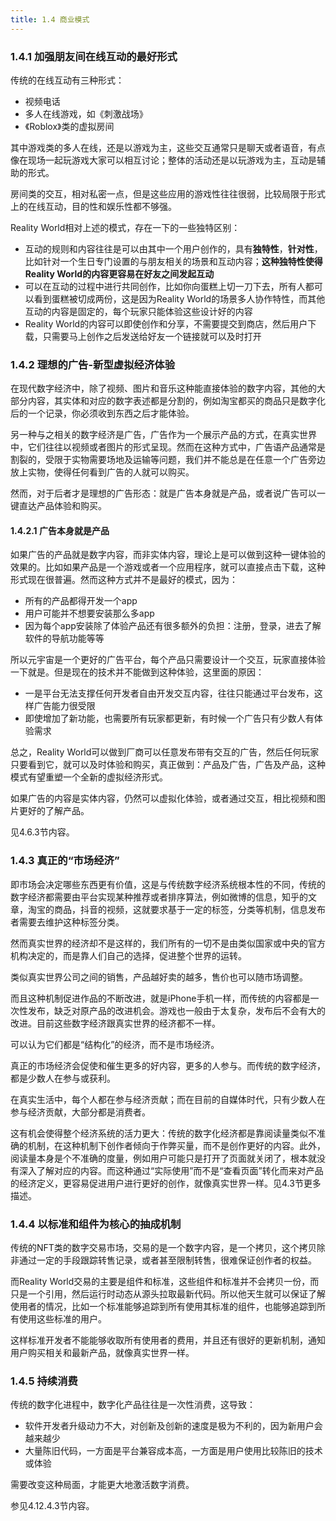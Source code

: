 ```yaml
---
title: 1.4 商业模式
---
```


### 1.4.1 加强朋友间在线互动的最好形式

传统的在线互动有三种形式：

- 视频电话
- 多人在线游戏，如《刺激战场》
- 《Roblox》类的虚拟房间

其中游戏类的多人在线，还是以游戏为主，这些交互通常只是聊天或者语音，有点像在现场一起玩游戏大家可以相互讨论；整体的活动还是以玩游戏为主，互动是辅助的形式。

房间类的交互，相对私密一点，但是这些应用的游戏性往往很弱，比较局限于形式上的在线互动，目的性和娱乐性都不够强。

Reality World相对上述的模式，存在一下的一些独特区别：

- 互动的规则和内容往往是可以由其中一个用户创作的，具有**独特性**，**针对性**，比如针对一个生日专门设置的与朋友相关的场景和互动内容；**这种独特性使得Reality World的内容更容易在好友之间发起互动**
- 可以在互动的过程中进行共同创作，比如你向蛋糕上切一刀下去，所有人都可以看到蛋糕被切成两份，这是因为Reality World的场景多人协作特性，而其他互动的内容是固定的，每个玩家只能体验这些设计好的内容
- Reality World的内容可以即使创作和分享，不需要提交到商店，然后用户下载，只需要马上创作之后发送给好友一个链接就可以及时打开

### 1.4.2 理想的广告-新型虚拟经济体验

在现代数字经济中，除了视频、图片和音乐这种能直接体验的数字内容，其他的大部分内容，其实体和对应的数字表述都是分割的，例如淘宝都买的商品只是数字化后的一个记录，你必须收到东西之后才能体验。

另一种与之相关的数字经济是广告，广告作为一个展示产品的方式，在真实世界中，它们往往以视频或者图片的形式呈现。然而在这种方式中，广告语产品通常是割裂的，受限于实物需要场地及运输等问题，我们并不能总是在任意一个广告旁边放上实物，使得任何看到广告的人就可以购买。

然而，对于后者才是理想的广告形态：就是广告本身就是产品，或者说广告可以一键直达产品体验和购买。

#### 1.4.2.1 广告本身就是产品

如果广告的产品就是数字内容，而非实体内容，理论上是可以做到这种一键体验的效果的。比如如果产品是一个游戏或者一个应用程序，就可以直接点击下载，这种形式现在很普遍。然而这种方式并不是最好的模式，因为：

- 所有的产品都得开发一个app
- 用户可能并不想要安装那么多app
- 因为每个app安装除了体验产品还有很多额外的负担：注册，登录，进去了解软件的导航功能等等

所以元宇宙是一个更好的广告平台，每个产品只需要设计一个交互，玩家直接体验一下就是。但是现在的技术并不能做到这种体验，这里面的原因：

- 一是平台无法支撑任何开发者自由开发交互内容，往往只能通过平台发布，这样广告能力很受限
- 即使增加了新功能，也需要所有玩家都更新，有时候一个广告只有少数人有体验需求

总之，Reality World可以做到厂商可以任意发布带有交互的广告，然后任何玩家只要看到它，就可以及时体验和购买，真正做到：产品及广告，广告及产品，这种模式有望重塑一个全新的虚拟经济形式。

如果广告的内容是实体内容，仍然可以虚拟化体验，或者通过交互，相比视频和图片更好的了解产品。

见4.6.3节内容。

### 1.4.3 真正的“市场经济”

即市场会决定哪些东西更有价值，这是与传统数字经济系统根本性的不同，传统的数字经济都需要由平台实现某种推荐或者排序算法，例如微博的信息，知乎的文章，淘宝的商品，抖音的视频，这就要求基于一定的标签，分类等机制，信息发布者需要去维护这种标签分类。

然而真实世界的经济却不是这样的，我们所有的一切不是由类似国家或中央的官方机构决定的，而是靠人们自己的选择，促进整个世界的运转。

类似真实世界公司之间的销售，产品越好卖的越多，售价也可以随市场调整。

而且这种机制促进作品的不断改进，就是iPhone手机一样，而传统的内容都是一次性发布，缺乏对原产品的改进机会。游戏也一般由于太复杂，发布后不会有大的改进。目前这些数字经济跟真实世界的经济都不一样。

可以认为它们都是“结构化”的经济，而不是市场经济。

真正的市场经济会促使和催生更多的好内容，更多的人参与。而传统的数字经济，都是少数人在参与或获利。

在真实生活中，每个人都在参与经济贡献；而在目前的自媒体时代，只有少数人在参与经济贡献，大部分都是消费者。

这有机会使得整个经济系统的活力更大：传统的数字化经济都是靠阅读量类似不准确的机制，在这种机制下创作者倾向于作弊买量，而不是创作更好的内容。此外，阅读量本身是个不准确的度量，例如用户可能只是打开了页面就关闭了，根本就没有深入了解对应的内容。而这种通过“实际使用”而不是“查看页面”转化而来对产品的经济定义，更容易促进用户进行更好的创作，就像真实世界一样。见4.3节更多描述。

### 1.4.4 以标准和组件为核心的抽成机制

传统的NFT类的数字交易市场，交易的是一个数字内容，是一个拷贝，这个拷贝除非通过一定的手段跟踪转售记录，或者甚至限制转售，很难保证创作者的权益。

而Reality World交易的主要是组件和标准，这些组件和标准并不会拷贝一份，而只是一个引用，然后运行时动态从源头拉取最新代码。所以他天生就可以保证了解使用者的情况，比如一个标准能够追踪到所有使用其标准的组件，也能够追踪到所有使用这些标准的用户。

这样标准开发者不能能够收取所有使用者的费用，并且还有很好的更新机制，通知用户购买相关和最新产品，就像真实世界一样。

### 1.4.5 持续消费

传统的数字化进程中，数字化产品往往是一次性消费，这导致：

- 软件开发者升级动力不大，对创新及创新的速度是极为不利的，因为新用户会越来越少
- 大量陈旧代码，一方面是平台兼容成本高，一方面是用户使用比较陈旧的技术或体验

需要改变这种局面，才能更大地激活数字消费。

参见4.12.4.3节内容。
